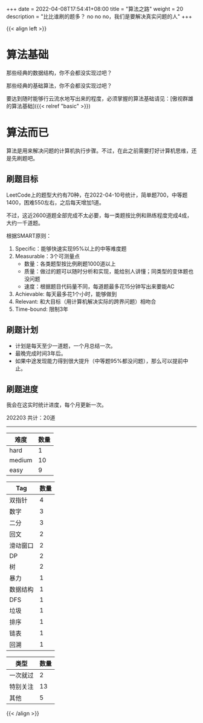 +++ 
date = 2022-04-08T17:54:41+08:00
title = "算法之路"
weight = 20
description = "比比谁刷的题多？ no no no，我们是要解决真实问题的人"
+++

{{< align left >}}

# 算法基础

那些经典的数据结构，你不会都没实现过吧？

那些经典的基础算法，你不会都没实现过吧？

要达到随时能够行云流水地写出来的程度，必须掌握的算法基础请见：[傲视群雄的算法基础]({{< relref "basic" >}})

# 算法而已

算法是用来解决问题的计算机执行步骤。不过，在此之前需要打好计算机思维，还是先刷题吧。

## 刷题目标

LeetCode上的题型大约有70种，在2022-04-10号统计，简单题700，中等题1400，困难550左右，之后每天增加1道。

不过，这近2600道题全部完成不太必要，每一类题按比例和熟练程度完成4成，大约一千道题。

根据SMART原则：

1. Specific：能够快速实现95%以上的中等难度题
2. Measurable：3个可测量点
   * 数量：各类题型按比例刷题1000道以上
   * 质量：做过的题可以随时分析和实现，能给别人讲懂；同类型的变体题也没问题
   * 速度：根据题目代码量不同，每道题最多花15分钟写出来要能AC 
3. Achievable: 每天最多花1个小时，能够做到
4. Relevant: 和大目标（用计算机解决实际的跨界问题）相吻合
5. Time-bound: 限制3年


## 刷题计划

* 计划是每天至少一道题，一个月总结一次。
* 最晚完成时间3年后。
* 如果中途发现能力得到很大提升（中等题95%都没问题），那么可以提前中止。

## 刷题进度

我会在这实时统计进度，每个月更新一次。

202203  共计：20道

---

| 难度 | 数量 |
| --- | --- |
| hard | 1 |
| medium | 10 |
| easy | 9 |

| Tag | 数量 |
| --- | --- |
| 双指针 | 4 |
| 数字 | 3 |
| 二分 | 3 |
| 回文 | 2 |
| 滑动窗口 | 2 |
| DP | 2 |
| 树 | 2 |
| 暴力 | 1 |
| 数据结构 | 1 |
| DFS | 1 |
| 垃圾 | 1 |
| 排序 | 1 |
| 链表 | 1 |
| 回溯 | 1 |

| 类型 | 数量 |
| --- | --- |
| 一次就过 | 2 |
| 特别关注 | 13 |
| 其他 | 5 |




{{< /align >}}

